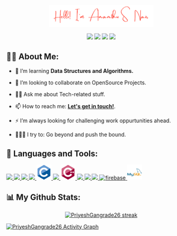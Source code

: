 <p align="center"><img width="55%" src="./assets/gh-readme-header2.png" /></p>

<p align="center">
<a href = "https://www.linkedin.com/in/ananthu-nair-00a5771b7"><img src="https://img.icons8.com/fluent/48/000000/linkedin.png"/></a>
<a href = "https://twitter.com/Ananthu62269053?t=7pK2zpwqkjrC_O6kvFNs3g&s=08"><img src="https://img.icons8.com/fluent/48/000000/twitter.png"/></a>
<a href = "https://www.instagram.com/___ananthu__nair___/"><img src="https://img.icons8.com/fluent/48/000000/instagram-new.png"/></a>
<a href = "https://www.facebook.com/anandhu.nair.18"><img src="https://img.icons8.com/color/48/000000/facebook"/></a>
</p>

## 🙋‍♂️ About Me:

- 🌱 I’m learning **Data Structures and Algorithms.**

- 👯 I’m looking to collaborate on OpenSource Projects.

- 👨‍💻 Ask me about  Tech-related stuff.

- 📫 How to reach me: **[Let's get in touch!](mailto:anandhun2001@gmail.com)**.

- ⚡ I’m always looking for challenging work oppurtunities ahead.
- 🧗🏾‍♀️ I try to: Go beyond and push the bound.



## 🚀 Languages and Tools:

<p align="left">
    <a href="https://www.python.org" target="_blank"> <img src="https://img.icons8.com/color/48/000000/python.png"/> </a>
    <a href="https://www.java.com" target="_blank"> <img src="https://img.icons8.com/color/48/000000/java-coffee-cup-logo.png"/> </a>
    <a href="https://developer.mozilla.org/en-US/docs/Web/JavaScript" target="_blank"> <img src="https://img.icons8.com/color/48/000000/javascript.png"/> </a>
    <a href="https://developer.android.com/studio" target="_blank"> <img src="https://img.icons8.com/color/48/000000/android-studio.png"/> </a>
    <a href="https://www.cprogramming.com/" target="_blank"> <img src="https://raw.githubusercontent.com/devicons/devicon/master/icons/c/c-original.svg" alt="c" width="40" height="40"/> </a>
    <a href="https://www.w3.org/html/" target="_blank"> <img src="https://img.icons8.com/color/48/000000/html-5.png"/> </a>
    <a href="https://www.w3schools.com/cpp/" target="_blank"> <img src="https://raw.githubusercontent.com/devicons/devicon/master/icons/cplusplus/cplusplus-original.svg" alt="cplusplus" width="40" height="40"/> </a>
    <a href="https://www.w3schools.com/css/" target="_blank"> <img src="https://img.icons8.com/color/48/000000/css3.png"/> </a> 
    <a href="https://getbootstrap.com" target="_blank"> <img src="https://img.icons8.com/color/48/000000/bootstrap.png"/> </a>
    <a href="https://docs.github.com/en/organizations" target="_blank"> <img src="https://img.icons8.com/color/48/000000/github.png"/> </a>
    <a href="https://firebase.google.com/" target="_blank"> <img src="https://www.vectorlogo.zone/logos/firebase/firebase-icon.svg" alt="firebase" width="40" height="40"/> </a>
    <a href="https://www.mysql.com/" target="_blank"> <img src="https://raw.githubusercontent.com/devicons/devicon/master/icons/mysql/mysql-original-wordmark.svg" alt="mysql" width="40" height="40"/> </a>
    
<!-- 
<p align="left"><a href="https://github.com/PriyeshGangrade26/github-readme-stats"><img align="l" src="https://github-readme-stats.vercel.app/api/top-langs/?username=PriyeshGangrade26&layout=compact&theme=chartreuse-dark"/></a></p>
 -->
## 📊 My Github Stats:
<p align="center">
    <a href="https://github.com/PriyeshGangrade26/github-readme-streak-stats">
        <img title="🔥 Get streak stats for your profile at git.io/streak-stats" alt="PriyeshGangrade26 streak" src="https://github-readme-streak-stats.herokuapp.com/?user=PriyeshGangrade26&theme=black-ice&stroke=0000&background=060A0CD0"/>
    </a>
</p>


<a href="https://github.com/PriyeshGangrade26/github-readme-activity-graph"><img alt="PriyeshGangrade26 Activity Graph" src="https://activity-graph.herokuapp.com/graph?username=PriyeshGangrade26&bg_color=0D1117&color=5BCDEC&line=5BCDEC&point=FFFFFF&hide_border=true" /></a>

